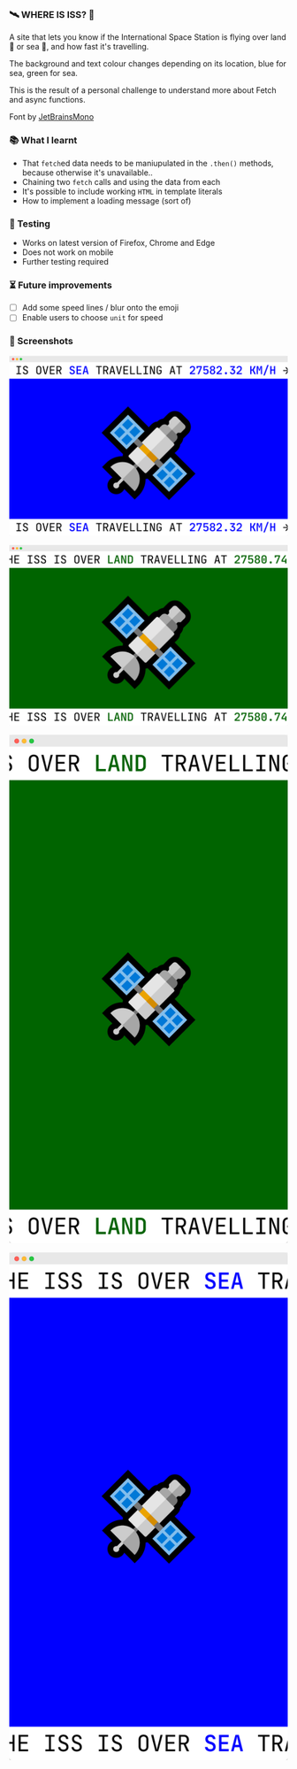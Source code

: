 ### 🛰️ WHERE IS ISS? 👀

A site that lets you know if the International Space Station is flying over land 🗻 or sea 🌊, and how fast it's travelling.

The background and text colour changes depending on its location, blue for sea, green for sea.

This is the result of a personal challenge to understand more about Fetch and async functions.

Font by [JetBrainsMono](https://www.jetbrains.com/lp/mono/)

### 📚 What I learnt
- That `fetch`ed data needs to be maniupulated in the `.then()` methods, because otherwise it's unavailable.. 
- Chaining two `fetch` calls and using the data from each
- It's possible to include working `HTML` in template literals
- How to implement a loading message (sort of)

### 🦺 Testing
- Works on latest version of Firefox, Chrome and Edge
- Does not work on mobile
- Further testing required

### ⏳ Future improvements
- [ ] Add some speed lines / blur onto the emoji
- [ ] Enable users to choose `unit` for speed

### 👀 Screenshots

![Where is ISS?](images/where-is-iss-11.png)

![Where is ISS?](images/where-is-iss-21.png)

![Where is ISS?](images/where-is-iss-31.png)

![Where is ISS?](images/where-is-iss-41.png)

